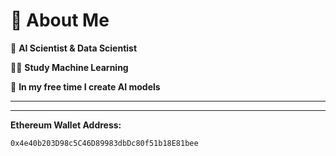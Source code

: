 # 💫 About Me

🔭 **AI Scientist & Data Scientist**

👨‍🎓 **Study Machine Learning**

🎨 **In my free time I create AI models**

---

---

**Ethereum Wallet Address:**

`0x4e40b203D98c5C46D89983dbDc80f51b18E81bee`
